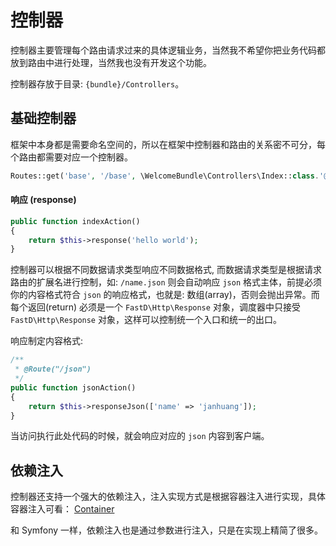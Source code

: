 # 控制器

控制器主要管理每个路由请求过来的具体逻辑业务，当然我不希望你把业务代码都放到路由中进行处理，当然我也没有开发这个功能。

控制器存放于目录: `{bundle}/Controllers`。

## 基础控制器

框架中本身都是需要命名空间的，所以在框架中控制器和路由的关系密不可分，每个路由都需要对应一个控制器。

```php
Routes::get('base', '/base', \WelcomeBundle\Controllers\Index::class.'@indexAction');
```

#### 响应 (response)

```php
public function indexAction()
{
    return $this->response('hello world');
}
```

控制器可以根据不同数据请求类型响应不同数据格式, 而数据请求类型是根据请求路由的扩展名进行控制，如: `/name.json` 则会自动响应 `json` 格式主体，前提必须你的内容格式符合 `json` 的响应格式，也就是: 数组(array)，否则会抛出异常。而每个返回(return) 必须是一个 `FastD\Http\Response` 对象，调度器中只接受 `FastD\Http\Response` 对象，这样可以控制统一个入口和统一的出口。

响应制定内容格式: 

```php
/**
 * @Route("/json")
 */
public function jsonAction()
{
    return $this->responseJson(['name' => 'janhuang']);
}
```

当访问执行此处代码的时候，就会响应对应的 `json` 内容到客户端。

## 依赖注入

控制器还支持一个强大的依赖注入，注入实现方式是根据容器注入进行实现，具体容器注入可看： [Container](https://github.com/JanHuang/container)

和 Symfony 一样，依赖注入也是通过参数进行注入，只是在实现上精简了很多。


